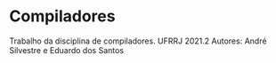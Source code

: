 # Compiladores
Trabalho da disciplina de compiladores. UFRRJ 2021.2
Autores: André Silvestre e Eduardo dos Santos
